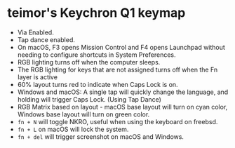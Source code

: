 # teimor's Keychron Q1 keymap

- Via Enabled.
- Tap dance enabled.
- On macOS, F3 opens Mission Control and F4 opens Launchpad without needing to configure shortcuts in System Preferences.
- RGB lighting turns off when the computer sleeps.
- The RGB lighting for keys that are not assigned turns off when the Fn layer is active
- 60% layout turns red to indicate when Caps Lock is on.
- Windows and macOS: A single tap will quickly change the language, and holding will trigger Caps Lock. (Using Tap Dance)
- RGB Matrix based on layout - macOS base layout will turn on cyan color, Windows base layout will turn on green color.
- `fn + N` will toggle NKRO, useful when using the keyboard on freebsd.
- `fn + L` on macOS will lock the system.
- `fn + del` will trigger screenshot on macOS and Windows.
